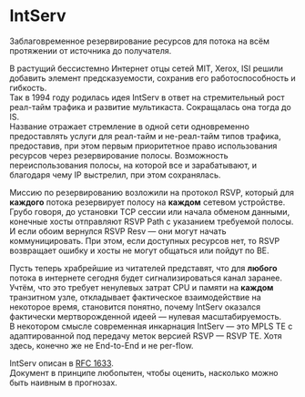 # IntServ

Заблаговременное резервирование ресурсов для потока на всём протяжении от источника до получателя.  
  
В растущий бессистемно Интернет отцы сетей MIT, Xerox, ISI решили добавить элемент предсказуемости, сохранив его работоспособность и гибкость.  
Так в 1994 году родилась идея IntServ в ответ на стремительный рост реал-тайм трафика и развитие мультикаста. Сокращалась она тогда до IS.  
Название отражает стремление в одной сети одновременно предоставлять услуги для реал-тайм и не-реал-тайм типов трафика, предоставив, при этом первым приоритетное право использования ресурсов через резервирование полосы. Возможность переиспользования полосы, на которой все и зарабатывают, и благодаря чему IP выстрелил, при этом сохранялась.   
  
Миссию по резервированию возложили на протокол RSVP, который для **каждого** потока резервирует полосу на **каждом** сетевом устройстве.  
Грубо говоря, до установки TCP сессии или начала обменом данными, конечные хосты отправляют RSVP Path с указанием требуемой полосы. И если обоим вернулся RSVP Resv — они могут начать коммуницировать. При этом, если доступных ресурсов нет, то RSVP возвращает ошибку и хосты не могут общаться или пойдут по BE.  
  
Пусть теперь храбрейшие из читателей представят, что для **любого** потока в интернете сегодня будет сигнализироваться канал заранее. Учтём, что это требует ненулевых затрат CPU и памяти на **каждом** транзитном узле, откладывает фактическое взаимодействие на некоторое время, становится понятно, почему IntServ оказался фактически мертворожденной идеей — нулевая масштабируемость.  
В некотором смысле современная инкарнация IntServ — это MPLS TE с адаптированной под передачу меток версией RSVP — RSVP TE. Хотя здесь, конечно же не End-to-End и не per-flow.  
  
IntServ описан в [RFC 1633](https://tools.ietf.org/html/rfc1633).  
Документ в принципе любопытен, чтобы оценить, насколько можно быть наивным в прогнозах.



  






